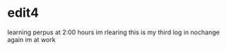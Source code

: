 # edit4
learning perpus
at 2:00 hours im rlearing 
this is my third log in 
nochange 
again im at work
